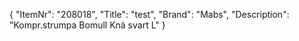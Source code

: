 {
  "ItemNr": "208018",
  "Title": "test",
  "Brand": "Mabs",
  "Description": "Kompr.strumpa Bomull Knä svart L"
}